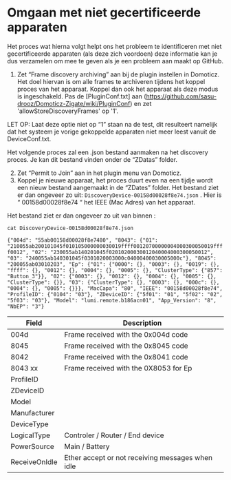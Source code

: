 ﻿# Omgaan met niet gecertificeerde apparaten

Het proces wat hierna volgt helpt ons het probleem te identificeren met niet gecertificeerde apparaten (als deze zich voordoen) deze informatie kan je dus verzamelen om mee te geven als je een probleem aan maakt op GitHub.

1. Zet “Frame discovery archiving” aan bij de plugin instellen in Domoticz.
Het doel hiervan is om alle frames te archiveren tijdens het koppel proces van het apparaat. Koppel dan ook het apparaat als deze modus is ingeschakeld. Pas de [PluginConf.txt] aan (https://github.com/sasu-drooz/Domoticz-Zigate/wiki/PluginConf) en zet 'allowStoreDiscoveryFrames' op '1'. 

LET OP: Laat deze optie niet op “1” staan na de test, dit resulteert namelijk dat het systeem je vorige gekoppelde apparaten niet meer leest vanuit de DeviceConf.txt.

Het volgende proces zal een .json bestand aanmaken na het discovery proces. Je kan dit bestand vinden onder de “ZDatas” folder.

2. Zet “Permit to Join” aan in het plugin menu van Domoticz. 
3. Koppel je nieuwe apparaat, het proces duurt even na een tijdje wordt een nieuw bestand aangemaakt in de “ZDates” folder. Het bestand ziet er dan ongeveer zo uit:
`DiscoveryDevice-00158d00028f8e74.json` . Hier is “ 00158d00028f8e74 “ het IEEE (Mac Adres) van het apparaat.

Het bestand ziet er dan ongeveer zo uit van binnen : 

`cat DiscoveryDevice-00158d00028f8e74.json`

`{"004d": "55ab00158d00028f8e7480", "8043": {"01": "210055ab200101045f010105000000030019ffff00120700000004000300050019ffff0012", "02": "230055ab140201045f02010200030012040004000300050012", "03": "240055ab140301045f0301020003000c04000400030005000c"}, "8045": "200055ab03010203", "Ep": {"01": {"0000": {}, "0003": {}, "0019": {}, "ffff": {}, "0012": {}, "0004": {}, "0005": {}, "ClusterType": {"857": "Button_3"}}, "02": {"0003": {}, "0012": {}, "0004": {}, "0005": {}, "ClusterType": {}}, "03": {"ClusterType": {}, "0003": {}, "000c": {}, "0004": {}, "0005": {}}}, "MacCapa": "80", "IEEE": "00158d00028f8e74", "ProfileID": {"0104": "03"}, "ZDeviceID": {"5f01": "01", "5f02": "02", "5f03": "03"}, "Model": "lumi.remote.b186acn01", "App_Version": "8", "NbEP": "3"}`

| Field | Description |
| ----- | ----------- |
| 004d  | Frame received with the 0x004d code |
| 8045  | Frame received with the 0x8045 code |
| 8042  | Frame received with the 0x8041 code |
| 8043 xx | Frame received with the 0X8053 for Ep |
| ProfileID | |
| ZDeviceID | |
| Model | |
| Manufacturer | |
| DeviceType   | |
| LogicalType  | Controler / Router / End device |
| PowerSource  | Main / Battery |
| ReceiveOnIdle | Ether accept or not receiving messages when idle |



